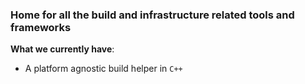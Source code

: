 ### Home for all the build and infrastructure related tools and frameworks

__What we currently have__:

- A platform agnostic build helper in `C++`
